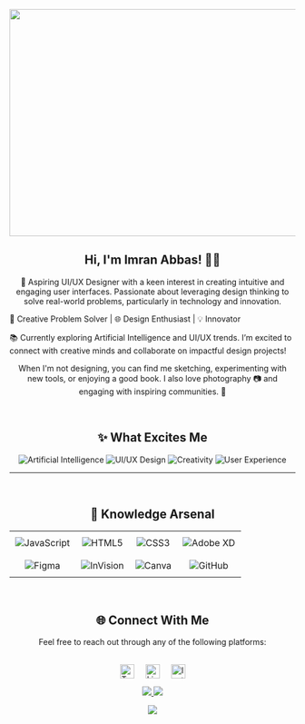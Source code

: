 <!-- Header Section --> <p align="center"> <img width="800" height="400" src="https://github.com/Lifewithmuskan/Lifewithmuskan/blob/master/social/muskan.gif"> </p> <h2 align="center"> Hi, I'm Imran Abbas! 👋🌟</h2> <p align="center"> 🎨 Aspiring UI/UX Designer with a keen interest in creating intuitive and engaging user interfaces. Passionate about leveraging design thinking to solve real-world problems, particularly in technology and innovation.
🚀 Creative Problem Solver | 🌐 Design Enthusiast | 💡 Innovator

📚 Currently exploring Artificial Intelligence and UI/UX trends. I’m excited to connect with creative minds and collaborate on impactful design projects!

</p> <p align="center"> When I'm not designing, you can find me sketching, experimenting with new tools, or enjoying a good book. I also love photography 📷 and engaging with inspiring communities. 🌟 </p> <br> <!-- What Excites Me Section --> <section align="center"> <h2>✨ What Excites Me</h2> <p> <img src="https://img.shields.io/badge/Artificial%20Intelligence-%23FF6F00.svg?&style=for-the-badge&logo=ai&logoColor=white" alt="Artificial Intelligence"> <img src="https://img.shields.io/badge/UI%2FUX%20Design-%2328B463.svg?&style=for-the-badge&logo=design&logoColor=white" alt="UI/UX Design"> <img src="https://img.shields.io/badge/Creativity-%2300599C.svg?&style=for-the-badge&logo=creativity&logoColor=white" alt="Creativity"> <img src="https://img.shields.io/badge/User%20Experience%20-%23328E75.svg?&style=for-the-badge&logo=user-experience&logoColor=white" alt="User Experience"> </p> </section> <!-- Knowledge Arsenal Section --> <hr> <section align="center"> <br> <h2>🧠 Knowledge Arsenal</h2> <table align="center" style="border-collapse: collapse; width: 100%; max-width: 900px;"> <tr> <td style="text-align: center; padding: 10px;"><img src="https://img.shields.io/badge/JavaScript%20-%23F7DF1E.svg?&style=for-the-badge&logo=javascript&logoColor=black" alt="JavaScript"/></td> <td style="text-align: center; padding: 10px;"><img src="https://img.shields.io/badge/HTML5%20-%23E34F26.svg?&style=for-the-badge&logo=html5&logoColor=white" alt="HTML5"/></td> <td style="text-align: center; padding: 10px;"><img src="https://img.shields.io/badge/CSS3%20-%231572B6.svg?&style=for-the-badge&logo=css3&logoColor=white" alt="CSS3"/></td> <td style="text-align: center; padding: 10px;"><img src="https://img.shields.io/badge/Adobe%20XD-%23FF61F6.svg?&style=for-the-badge&logo=adobexd&logoColor=white" alt="Adobe XD"/></td> </tr> <tr> <td style="text-align: center; padding: 10px;"><img src="https://img.shields.io/badge/Figma-%23F24E1E.svg?&style=for-the-badge&logo=figma&logoColor=white" alt="Figma"/></td> <td style="text-align: center; padding: 10px;"><img src="https://img.shields.io/badge/InVision-%23FF3366.svg?&style=for-the-badge&logo=invision&logoColor=white" alt="InVision"/></td> <td style="text-align: center; padding: 10px;"><img src="https://img.shields.io/badge/Canva-%2300C4CC.svg?&style=for-the-badge&logo=canva&logoColor=white" alt="Canva"/></td> <td style="text-align: center; padding: 10px;"><img src="https://img.shields.io/badge/GitHub%20-%23121011.svg?&style=for-the-badge&logo=github&logoColor=white" alt="GitHub"/></td> </tr> </table> </section> <!-- Contact Me Section --> <section align="center"> <br> <h2>🌐 Connect With Me</h2> <p>Feel free to reach out through any of the following platforms:</p> <br> <div style="display: flex; justify-content: center; gap: 20px;"> <a href="https://x.com/imranabbas" style="text-decoration: none;"> <img src="https://img.shields.io/badge/twitter-%231DA1F2.svg?&style=for-the-badge&logo=twitter&logoColor=white" alt="Twitter" height="25"> </a> <a href="https://www.linkedin.com/in/imran-abbas/" style="text-decoration: none;"> <img src="https://img.shields.io/badge/linkedin-%230077B5.svg?&style=for-the-badge&logo=linkedin&logoColor=white" alt="LinkedIn" height="25"> </a> <a href="https://www.instagram.com/imran.abbas/" style="text-decoration: none;"> <img src="https://img.shields.io/badge/instagram-%23E4405F.svg?&style=for-the-badge&logo=instagram&logoColor=white" alt="Instagram" height="25"> </a> </div> </section> <!-- GitHub Stats Section --> <p align="center"> <a href="https://github.com/imranabbas"> <img src="https://badges.pufler.dev/visits/imranabbas/imranabbas?style=flat-square&color=black&logo=github"> </a> <a href="https://github.com/imranabbas?tab=repositories"> <img src="https://badges.pufler.dev/repos/imranabbas?style=flat-square&color=black&logo=github"> </a> </p> <p align="center"> <a href="https://github.com/imranabbas"> <img src="https://img.shields.io/github/followers/imranabbas?style=social"> </a> </p>

<!--
**Imranabbs/Imranabbs** is a ✨ _special_ ✨ repository because its `README.md` (this file) appears on your GitHub profile.

Here are some ideas to get you started:

- 🔭 I’m currently working on ...
- 🌱 I’m currently learning ...
- 👯 I’m looking to collaborate on ...
- 🤔 I’m looking for help with ...
- 💬 Ask me about ...
- 📫 How to reach me: ...
- 😄 Pronouns: ...
- ⚡ Fun fact: ...
-->
